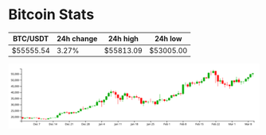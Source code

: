 # Bitcoin Stats

BTC/USDT|24h change|24h high|24h low|
|---|---|---|---|
|$55555.54|3.27%|$55813.09|$53005.00|

<img src="./chart.svg">

